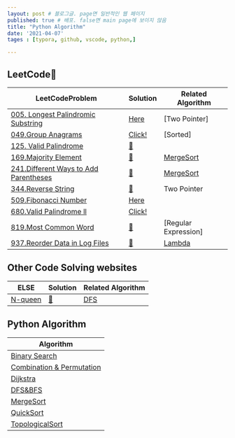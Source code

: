 ```yaml
---
layout: post # 블로그글. page면 일반적인 웹 페이지
published: true # 배포. false면 main page에 보이지 않음
title: "Python Algorithm"
date: '2021-04-07'
tages : [typora, github, vscode, python,]

---
```




## LeetCode🎈

| LeetCodeProblem                                              | Solution                                                     | Related Algorithm                                            |
| ------------------------------------------------------------ | ------------------------------------------------------------ | ------------------------------------------------------------ |
| [005. Longest Palindromic Substring](https://leetcode.com/problems/longest-palindromic-substring/) | [Here](https://github.com/WonhyeokJung/PythonAlgorithm/blob/master/LeetCode/005.Longest%20Palindromic%20Substring.py) | [Two Pointer]                                                |
| [049.Group Anagrams](https://leetcode.com/problems/group-anagrams/) | [Click!](https://github.com/WonhyeokJung/PythonAlgorithm/blob/master/LeetCode/049.Group%20Anagrams.py) | [Sorted]                                                     |
| [125. Valid Palindrome](https://leetcode.com/problems/valid-palindrome/) | [🍳](https://github.com/WonhyeokJung/PythonAlgorithm/blob/master/LeetCode/125.%20Valid%20Palindrome.py) |                                                              |
| [169.Majority Element](leetcode.com/problems/majority-element/) | [🍖](https://github.com/WonhyeokJung/PythonAlgorithm/blob/master/LeetCode/169.MajorityElement.py) | [MergeSort](https://github.com/WonhyeokJung/PythonAlgorithm/blob/master/Algorithm/MergeSort.py) |
| [241.Different Ways to Add Parentheses](https://leetcode.com/problems/different-ways-to-add-parentheses/) | [🍉](https://github.com/WonhyeokJung/PythonAlgorithm/blob/master/LeetCode/241.DifferentWaysToAddParentheses.py) | [MergeSort](https://github.com/WonhyeokJung/PythonAlgorithm/blob/master/Algorithm/MergeSort.py) |
| [344.Reverse String](https://leetcode.com/problems/reverse-string/) | [🍟](https://github.com/WonhyeokJung/PythonAlgorithm/blob/master/LeetCode/344.%20Reverse%20String.py) | Two Pointer                                                  |
| [509.Fibonacci Number](https://leetcode.com/problems/fibonacci-number/) | [Here](https://github.com/WonhyeokJung/PythonAlgorithm/blob/master/LeetCode/509.FibonacciNumber.py) |                                                              |
| [680.Valid Palindrome ll](https://leetcode.com/problems/valid-palindrome-ii/) | [Click!](https://github.com/WonhyeokJung/PythonAlgorithm/blob/master/LeetCode/680.ValidPalindromeII.py) |                                                              |
| [819.Most Common Word](https://leetcode.com/problems/most-common-word/) | [🥩](https://github.com/WonhyeokJung/PythonAlgorithm/blob/master/LeetCode/819.Most%20Common%20Word.py) | [Regular Expression]                                         |
| [937.Reorder Data in Log Files](https://leetcode.com/problems/reorder-data-in-log-files/) | [🍔](https://github.com/WonhyeokJung/PythonAlgorithm/blob/master/LeetCode/937.Reorder%20Data%20in%20Log%20Files.py) | [Lambda](https://github.com/WonhyeokJung/PythonAlgorithm/blob/master/Python/lambda.py) |



## Other Code Solving websites

| ELSE                                                         | Solution                                                     | Related Algorithm                                            |
| ------------------------------------------------------------ | ------------------------------------------------------------ | ------------------------------------------------------------ |
| [N-queen](https://swexpertacademy.com/main/code/problem/problemDetail.do?contestProbId=AV7GKs06AU0DFAXB) | [🍟](https://github.com/WonhyeokJung/PythonAlgorithm/blob/master/Algorithm/DFS_Nqueens.py) | [DFS](https://github.com/WonhyeokJung/PythonAlgorithm/blob/master/Algorithm/Graph_DFS_BFS.py) |



## Python Algorithm

| Algorithm                                                    |
| ------------------------------------------------------------ |
| [Binary Search](https://github.com/WonhyeokJung/PythonAlgorithm/blob/master/Algorithm/BinarySearch.py) |
| [Combination & Permutation](https://github.com/WonhyeokJung/PythonAlgorithm/blob/master/Algorithm/Combination%26Permutation.py) |
| [Dijkstra](https://github.com/WonhyeokJung/PythonAlgorithm/blob/master/Algorithm/dijkstra.py) |
| [DFS&BFS](https://github.com/WonhyeokJung/PythonAlgorithm/blob/master/Algorithm/Graph_DFS_BFS.py) |
| [MergeSort](https://github.com/WonhyeokJung/PythonAlgorithm/blob/master/Algorithm/MergeSort.py) |
| [QuickSort](https://github.com/WonhyeokJung/PythonAlgorithm/blob/master/Algorithm/QuickSort.py) |
| [TopologicalSort](https://github.com/WonhyeokJung/PythonAlgorithm/blob/master/Algorithm/Topological%20Sort.py) |

